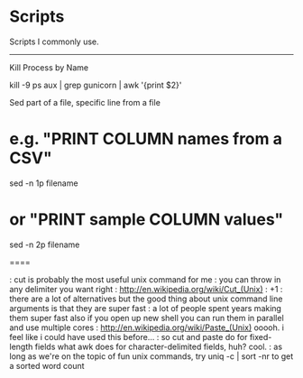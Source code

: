 # Scripts

Scripts I commonly use.

---

Kill Process by Name

kill -9 ps aux | grep gunicorn | awk '{print $2}'

Sed part of a file, specific line from a file

# e.g. "PRINT COLUMN names from a CSV"
sed -n 1p filename
# or "PRINT sample COLUMN values"
sed -n 2p filename

====

: cut is probably the most useful unix command for me
: you can throw in any delimiter you want right
: http://en.wikipedia.org/wiki/Cut_(Unix)
: +1
: there are a lot of alternatives but the good thing about unix command line arguments is that they are super fast
: a lot of people spent years making them super fast
        also if you open up new shell you can run them in parallel
        and use multiple cores
: http://en.wikipedia.org/wiki/Paste_(Unix)
        ooooh. i feel like i could have used this before…
: so cut and paste do for fixed-length fields what awk does for character-delimited fields, huh?
        cool.
: as long as we're on the topic of fun unix commands, try uniq -c | sort -nr to get a sorted word count
